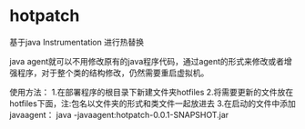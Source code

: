 # hotpatch
基于java Instrumentation 进行热替换

java agent就可以不用修改原有的java程序代码，通过agent的形式来修改或者增强程序，对于整个类的结构修改，仍然需要重启虚拟机。

使用方法：
1.在部署程序的根目录下新建文件夹hotfiles
2.将需要更新的文件放在hotfiles下面，注:包名以文件夹的形式和类文件一起放进去
3.在启动的文件中添加javaagent：
java -javaagent:hotpatch-0.0.1-SNAPSHOT.jar
